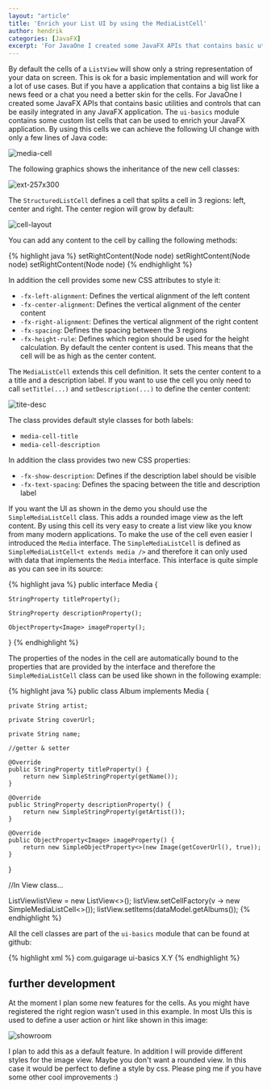 ```yaml
---
layout: "article"
title: 'Enrich your List UI by using the MediaListCell'
author: hendrik
categories: [JavaFX]
excerpt: 'For JavaOne I created some JavaFX APIs that contains basic utilities and controls that can be easily integrated in any JavaFX application. The ui-basics module contains some custom list cells that can be used to enrich your JavaFX application.'
---
```

By default the cells of a `ListView` will show only a string representation of your data on screen. This is ok for a basic implementation and will work for a lot of use cases. But if you have a application that contains a big list like a news feed or a chat you need a better skin for the cells. For JavaOne I created some JavaFX APIs that contains basic utilities and controls that can be easily integrated in any JavaFX application. The `ui-basics` module contains some custom list cells that can be used to enrich your JavaFX application. By using this cells we can achieve the following UI change with only a few lines of Java code:

![media-cell](/assets/posts/guigarage-legacy/media-cell.png)

The following graphics shows the inheritance of the new cell classes:

![ext-257x300](/assets/posts/guigarage-legacy/ext-257x300.png)

The `StructuredListCell` defines a cell that splits a cell in 3 regions: left, center and right. The center region will grow by default:

![cell-layout](/assets/posts/guigarage-legacy/cell-layout.png)

You can add any content to the cell by calling the following methods:

{% highlight java %}
setRightContent(Node node)
setRightContent(Node node)
setRightContent(Node node)
{% endhighlight %}

In addition the cell provides some new CSS attributes to style it:

* `-fx-left-alignment`: Defines the vertical alignment of the left content
* `-fx-center-alignment`: Defines the vertical alignment of the center content
* `-fx-right-alignment`: Defines the vertical alignment of the right content
* `-fx-spacing`: Defines the spacing between the 3 regions
* `-fx-height-rule`: Defines which region should be used for the height calculation. By default the center content is used. This means that the cell will be as high as the center content.

The `MediaListCell` extends this cell definition. It sets the center content to a a title and a description label. If you want to use the cell you only need to call `setTitle(...)` and `setDescription(...)` to define the center content:

![tite-desc](/assets/posts/guigarage-legacy/tite-desc.png)

The class provides default style classes for both labels:

* `media-cell-title`
* `media-cell-description`

In addition the class provides two new CSS properties:

* `-fx-show-description`: Defines if the description label should be visible
* `-fx-text-spacing`: Defines the spacing between the title and description label

If you want the UI as shown in the demo you should use the `SimpleMediaListCell` class. This adds a rounded image view as the left content. By using this cell its very easy to create a list view like you know from many modern applications. To make the use of the cell even easier I introduced the `Media` interface. The `SimpleMediaListCell` is defined as `SimpleMediaListCell<t extends media />` and therefore it can only used with data that implements the `Media` interface. This interface is quite simple as you can see in its source:

{% highlight java %}
public interface Media {

    StringProperty titleProperty();

    StringProperty descriptionProperty();

    ObjectProperty<Image> imageProperty();
}
{% endhighlight %}

The properties of the nodes in the cell are automatically bound to the properties that are provided by the interface and therefore the `SimpleMediaListCell` class can be used like shown in the following example:

{% highlight java %}
public class Album implements Media {

    private String artist;

    private String coverUrl;

    private String name;

    //getter & setter

    @Override
    public StringProperty titleProperty() {
        return new SimpleStringProperty(getName());
    }

    @Override
    public StringProperty descriptionProperty() {
        return new SimpleStringProperty(getArtist());
    }

    @Override
    public ObjectProperty<Image> imageProperty() {
        return new SimpleObjectProperty<>(new Image(getCoverUrl(), true));
    }
}

//In View class...

ListView<Album>listView = new ListView<>();
listView.setCellFactory(v -> new SimpleMediaListCell<>());
listView.setItems(dataModel.getAlbums());
{% endhighlight %}

All the cell classes are part of the `ui-basics` module that can be found at github:

{% highlight xml %}
<dependency>
  <groupId>com.guigarage</groupId>
  <artifactId>ui-basics</artifactId>
  <version>X.Y</version>
</dependency>
{% endhighlight %}

## further development

At the moment I plan some new features for the cells. As you might have registered the right region wasn't used in this example. In most UIs this is used to define a user action or hint like shown in this image:

![showroom](/assets/posts/guigarage-legacy/showroom.png)

I plan to add this as a default feature. In addition I will provide different styles for the image view. Maybe you don't want a rounded view. In this case it would be perfect to define a style by css. Please ping me if you have some other cool improvements :)
